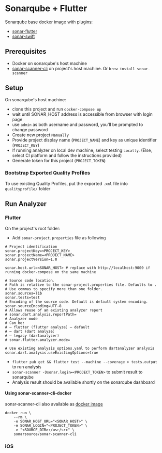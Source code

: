 # Sonarqube + Flutter

Sonarqube base docker image with plugins:

- [sonar-flutter](https://github.com/insideapp-oss/sonar-flutter)
- [sonar-swift](https://github.com/Idean/sonar-swift)

## Prerequisites

- Docker on sonarqube's host machine
- [sonar-scanner-cli](https://docs.sonarqube.org/latest/analysis/scan/sonarscanner/) on project's host machine. Or `brew install sonar-scanner`

## Setup

On sonarqube's host machine:

- clone this project and run `docker-compose up`
- wait until SONAR_HOST address is accessible from browser with login page
- use `admin` as both username and password, you'll be prompted to change password
- Create new project `Manually`
- Provide project display name (`PROJECT_NAME`) and key as unique identifier (`PROJECT_KEY`)
- If running analyzer on local dev machine, select testing `Locally`. (Else, select CI platform and follow the instructions provided)
- Generate token for this project (`PROJECT_TOKEN`)

### Bootstrap Exported Quality Profiles

To use existing Quality Profiles, put the exported `.xml` file into `qualityprofile/` folder

## Run Analyzer

### Flutter
On the project's root folder:

- Add `sonar-project.properties` file as following

```
# Project identification
sonar.projectKey=<PROJECT_KEY>
sonar.projectName=<PROJECT_NAME>
sonar.projectVersion=1.0

sonar.host.url=<SONAR_HOST> # replace with http://localhost:9000 if running docker-compose on the same machine

# Source code location.
# Path is relative to the sonar-project.properties file. Defaults to .
# Use commas to specify more than one folder.
sonar.sources=lib
sonar.tests=test
# Encoding of the source code. Default is default system encoding.
sonar.sourceEncoding=UTF-8
# Allows reuse of an existing analyzer report
# sonar.dart.analysis.reportPath=
# Analyzer mode
# Can be:
# — flutter (flutter analyze) — default
# — dart (dart analyze)
# — legacy (dartanalyzer)
# sonar.flutter.analyzer.mode=

# Use existing analysis_options.yaml to perform dartanalyzer analysis
sonar.dart.analysis.useExistingOptions=true

```
- `flutter pub get && flutter test --machine --coverage > tests.output` to run analysis
- `sonar-scanner -Dsonar.login=<PROJECT_TOKEN>` to submit result to sonarqube
- Analysis result should be available shortly on the sonarqube dashboard

#### Using sonar-scanner-cli-docker

sonar-scanner-cli also available as [docker image](https://github.com/SonarSource/sonar-scanner-cli-docker)

```
docker run \
    --rm \
    -e SONAR_HOST_URL="<SONAR_HOST>" \
    -e SONAR_LOGIN="<PROJECT_TOKEN>" \
    -v "<SOURCE_DIR>:/usr/src" \
    sonarsource/sonar-scanner-cli
```

### iOS
